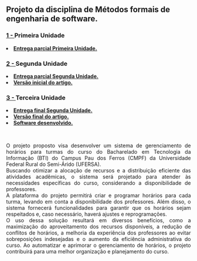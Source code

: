 ## Projeto da disciplina de Métodos formais de engenharia de software.


### <a href="https://github.com/kennedyAlvess/MetodosFormais/tree/main/1ª%20UNIDADE">1 - </a> Primeira Unidade
<li><strong><a href="https://github.com/kennedyAlvess/MetodosFormais/blob/main/1ª%20UNIDADE/Projeto%20Métodos%20Formais%20-%201ª%20Unidade.pdf">Entrega parcial Primeira Unidade.</a></strong></li>

### <a href="https://github.com/kennedyAlvess/MetodosFormais/tree/main/2ª%20UNIDADE">2 - </a> Segunda Unidade
<li><strong><a href="https://github.com/kennedyAlvess/MetodosFormais/blob/main/2ª%20UNIDADE/Projeto%20Métodos%20Formais%20-%202ª%20Unidade.pdf">Entrega parcial Segunda Unidade.</a></strong></li>
<li><strong><a href="https://github.com/kennedyAlvess/MetodosFormais/blob/main/2ª%20UNIDADE/Versão%20inicial%20do%20artigo%20-%202ª%20Unidade.pdf">Versão inicial do artigo.</a></strong></li>

### <a href="https://github.com/kennedyAlvess/MetodosFormais/tree/main/3ª%20UNIDADE">3 - </a> Terceira Unidade
<li><strong><a href="https://github.com/kennedyAlvess/MetodosFormais/blob/main/3ª%20UNIDADE/Projeto%20Métodos%20Formais%20-%203ª%20Unidade.pdf">Entrega final Segunda Unidade.</a></strong></li>
<li><strong><a href="https://github.com/kennedyAlvess/MetodosFormais/blob/main/3ª%20UNIDADE/Versão%20final%20do%20artigo%20-%203ª%20Unidade.pdf">Versão final do artigo.</a></strong></li>
<li><strong><a href="https://github.com/kennedyAlvess/ProjetoHorario">Software desenvolvido.</a></strong></li>

</br><p align="justify">O projeto proposto visa desenvolver um sistema de gerenciamento de
horários para turmas do curso do Bacharelado em Tecnologia da Informação (BTI)
do Campus Pau dos Ferros (CMPF) da Universidade Federal Rural do Semi-Árido
(UFERSA).<br/>
Buscando otimizar a alocação de recursos e a distribuição eficiente das
atividades acadêmicas, o sistema será projetado para atender às necessidades
específicas do curso, considerando a disponibilidade de professores.<br/>
A plataforma do projeto permitirá criar e programar horários para cada turma,
levando em conta a disponibilidade dos professores. Além disso, o sistema
fornecerá funcionalidades para garantir que os horários sejam respeitados e, caso
necessário, haverá ajustes e reprogramações.<br/>
O uso dessa solução resultará em diversos benefícios, como a maximização
do aproveitamento dos recursos disponíveis, a redução de conflitos de horários, a
melhoria da experiência dos professores ao evitar sobreposições indesejadas e o
aumento da eficiência administrativa do curso. Ao automatizar e aprimorar o
gerenciamento de horários, o projeto contribuirá para uma melhor organização e
planejamento do curso.</p>

